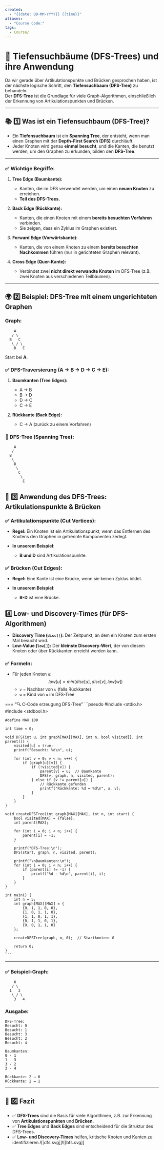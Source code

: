 ```yaml
---
created:
  - "{{date: DD-MM-YYYY}} {{time}}"
aliases:
  - "Course Code:"
tags:
  - Course/
---
```

# 🚀 **Tiefensuchbäume (DFS-Trees) und ihre Anwendung**

Da wir gerade über Artikulationspunkte und Brücken gesprochen haben, ist der nächste logische Schritt, den **Tiefensuchbaum (DFS-Tree)** zu behandeln.  
Der **DFS-Tree** ist die Grundlage für viele Graph-Algorithmen, einschließlich der Erkennung von Artikulationspunkten und Brücken.

---

## 📚 **1️⃣ Was ist ein Tiefensuchbaum (DFS-Tree)?**

- Ein **Tiefensuchbaum** ist ein **Spanning Tree**, der entsteht, wenn man einen Graphen mit der **Depth-First Search (DFS)** durchläuft.
- Jeder Knoten wird genau **einmal besucht**, und die Kanten, die benutzt werden, um den Graphen zu erkunden, bilden den **DFS-Tree**.

---

### ✅ **Wichtige Begriffe:**

1. **Tree Edge (Baumkante):**
    
    - Kanten, die im DFS verwendet werden, um einen **neuen Knoten** zu erreichen.
    - **Teil des DFS-Trees.**
2. **Back Edge (Rückkante):**
    
    - Kanten, die einen Knoten mit einem **bereits besuchten Vorfahren** verbinden.
    - Sie zeigen, dass ein Zyklus im Graphen existiert.
3. **Forward Edge (Vorwärtskante):**
    
    - Kanten, die von einem Knoten zu einem **bereits besuchten Nachkommen** führen (nur in gerichteten Graphen relevant).
4. **Cross Edge (Quer-Kante):**
    
    - Verbindet zwei **nicht direkt verwandte Knoten** im DFS-Tree (z.B. zwei Knoten aus verschiedenen Teilbäumen).

---

## 🌍 **2️⃣ Beispiel: DFS-Tree mit einem ungerichteten Graphen**

### **Graph:**

```
    A
   / \
  B   C
   \ / \
    D   E
```
Start bei **A**.

### ✅ **DFS-Traversierung (A → B → D → C → E):**

1. **Baumkanten (Tree Edges):**
    
    - A → B
    - B → D
    - D → C
    - C → E
2. **Rückkante (Back Edge):**
    
    - C → A (zurück zu einem Vorfahren)

### 🌳 **DFS-Tree (Spanning Tree):**

```
    A
   /
  B
   \
    D
     \
      C
       \
        E
```

## 🚩 **3️⃣ Anwendung des DFS-Trees: Artikulationspunkte & Brücken**

### ✅ **Artikulationspunkte (Cut Vertices):**

- **Regel:** Ein Knoten ist ein Artikulationspunkt, wenn das Entfernen des Knotens den Graphen in getrennte Komponenten zerlegt.
    
- **In unserem Beispiel:**
    
    - **B und D** sind Artikulationspunkte.

### ✅ **Brücken (Cut Edges):**

- **Regel:** Eine Kante ist eine Brücke, wenn sie keinen Zyklus bildet.
    
- **In unserem Beispiel:**
    
    - **B-D** ist eine Brücke.

## **4️⃣ Low- und Discovery-Times (für DFS-Algorithmen)**

- **Discovery Time (`disc[]`):** Der Zeitpunkt, an dem ein Knoten zum ersten Mal besucht wird.
- **Low-Value (`low[]`):** Der **kleinste Discovery-Wert**, der von diesem Knoten oder über Rückkanten erreicht werden kann.

### ✅ **Formeln:**

- Für jeden Knoten `u`: $$low[u]=min⁡(disc[u],disc[v],low[w])$$
    - `v` = Nachbar von `u` (falls Rückkante)
    - `w` = Kind von `u` im DFS-Tree

=== "🔍 C-Code erzeugung DFS-Tree"
	```pseudo
	#include <stdio.h>
	#include <stdbool.h>
	
	#define MAX 100
	
	int time = 0;
	
	void DFS(int u, int graph[MAX][MAX], int n, bool visited[], int parent[]) {
	    visited[u] = true;
	    printf("Besucht: %d\n", u);
	
	    for (int v = 0; v < n; v++) {
	        if (graph[u][v]) {
	            if (!visited[v]) {
	                parent[v] = u;  // Baumkante
	                DFS(v, graph, n, visited, parent);
	            } else if (v != parent[u]) {
	                // Rückkante gefunden
	                printf("Rückkante: %d ↔ %d\n", u, v);
	            }
	        }
	    }
	}
	
	void createDFSTree(int graph[MAX][MAX], int n, int start) {
	    bool visited[MAX] = {false};
	    int parent[MAX];
	
	    for (int i = 0; i < n; i++) {
	        parent[i] = -1;
	    }
	
	    printf("DFS-Tree:\n");
	    DFS(start, graph, n, visited, parent);
	
	    printf("\nBaumkanten:\n");
	    for (int i = 0; i < n; i++) {
	        if (parent[i] != -1) {
	            printf("%d - %d\n", parent[i], i);
	        }
	    }
	}
	
	int main() {
	    int n = 5;
	    int graph[MAX][MAX] = {
	        {0, 1, 1, 0, 0},
	        {1, 0, 1, 1, 0},
	        {1, 1, 0, 1, 1},
	        {0, 1, 1, 0, 1},
	        {0, 0, 1, 1, 0}
	    };
	
	    createDFSTree(graph, n, 0);  // Startknoten: 0
	
	    return 0;
	}
    ```

---
### ✅ **Beispiel-Graph:**

```
    0
   / \
  1   2
   \ / \
    3   4
```

### **Ausgabe:**

```
DFS-Tree:
Besucht: 0
Besucht: 1
Besucht: 3
Besucht: 2
Besucht: 4

Baumkanten:
0 - 1
1 - 3
3 - 2
2 - 4

Rückkante: 2 ↔ 0
Rückkante: 2 ↔ 1

```

---

## 🚀 **6️⃣ Fazit**

- ✅ **DFS-Trees** sind die Basis für viele Algorithmen, z.B. zur Erkennung von **Artikulationspunkten** und **Brücken**.
- ✅ **Tree Edges** und **Back Edges** sind entscheidend für die Struktur des DFS-Trees.
- ✅ **Low- und Discovery-Times** helfen, kritische Knoten und Kanten zu identifizieren.![[dfs.svg]]![[bfs.svg]]